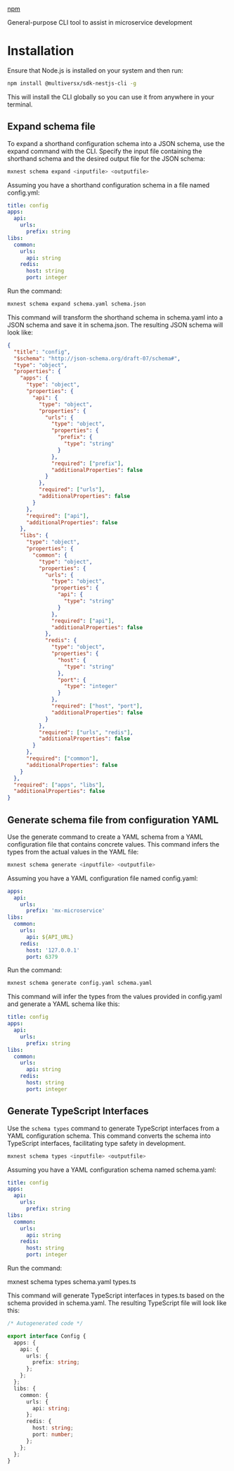 [npm](https://www.npmjs.com/package/@multiversx/sdk-nestjs-cli)

General-purpose CLI tool to assist in microservice development

# Installation

Ensure that Node.js is installed on your system and then run:

```bash
npm install @multiversx/sdk-nestjs-cli -g
```

This will install the CLI globally so you can use it from anywhere in your terminal.

## Expand schema file

To expand a shorthand configuration schema into a JSON schema, use the expand command with the CLI. Specify the input file containing the shorthand schema and the desired output file for the JSON schema:

```bash
mxnest schema expand <inputfile> <outputfile>
```

Assuming you have a shorthand configuration schema in a file named config.yml:

```yaml
title: config
apps:
  api:
    urls:
      prefix: string
libs:
  common:
    urls:
      api: string
    redis:
      host: string
      port: integer
```

Run the command:

```bash
mxnest schema expand schema.yaml schema.json
```

This command will transform the shorthand schema in schema.yaml into a JSON schema and save it in schema.json. The resulting JSON schema will look like:

```json
{
  "title": "config",
  "$schema": "http://json-schema.org/draft-07/schema#",
  "type": "object",
  "properties": {
    "apps": {
      "type": "object",
      "properties": {
        "api": {
          "type": "object",
          "properties": {
            "urls": {
              "type": "object",
              "properties": {
                "prefix": {
                  "type": "string"
                }
              },
              "required": ["prefix"],
              "additionalProperties": false
            }
          },
          "required": ["urls"],
          "additionalProperties": false
        }
      },
      "required": ["api"],
      "additionalProperties": false
    },
    "libs": {
      "type": "object",
      "properties": {
        "common": {
          "type": "object",
          "properties": {
            "urls": {
              "type": "object",
              "properties": {
                "api": {
                  "type": "string"
                }
              },
              "required": ["api"],
              "additionalProperties": false
            },
            "redis": {
              "type": "object",
              "properties": {
                "host": {
                  "type": "string"
                },
                "port": {
                  "type": "integer"
                }
              },
              "required": ["host", "port"],
              "additionalProperties": false
            }
          },
          "required": ["urls", "redis"],
          "additionalProperties": false
        }
      },
      "required": ["common"],
      "additionalProperties": false
    }
  },
  "required": ["apps", "libs"],
  "additionalProperties": false
}
```

## Generate schema file from configuration YAML

Use the generate command to create a YAML schema from a YAML configuration file that contains concrete values. This command infers the types from the actual values in the YAML file:

```bash
mxnest schema generate <inputfile> <outputfile>
```

Assuming you have a YAML configuration file named config.yaml:

```yaml
apps:
  api:
    urls:
      prefix: 'mx-microservice'
libs:
  common:
    urls:
      api: ${API_URL}
    redis:
      host: '127.0.0.1'
      port: 6379
```

Run the command:

```bash
mxnest schema generate config.yaml schema.yaml
```

This command will infer the types from the values provided in config.yaml and generate a YAML schema like this:

```yaml
title: config
apps:
  api:
    urls:
      prefix: string
libs:
  common:
    urls:
      api: string
    redis:
      host: string
      port: integer
```

## Generate TypeScript Interfaces

Use the `schema types` command to generate TypeScript interfaces from a YAML configuration schema. This command converts the schema into TypeScript interfaces, facilitating type safety in development.

```bash
mxnest schema types <inputfile> <outputfile>
```

Assuming you have a YAML configuration schema named schema.yaml:

```yaml
title: config
apps:
  api:
    urls:
      prefix: string
libs:
  common:
    urls:
      api: string
    redis:
      host: string
      port: integer
```

Run the command:

mxnest schema types schema.yaml types.ts

This command will generate TypeScript interfaces in types.ts based on the schema provided in schema.yaml. The resulting TypeScript file will look like this:

```typescript
/* Autogenerated code */

export interface Config {
  apps: {
    api: {
      urls: {
        prefix: string;
      };
    };
  };
  libs: {
    common: {
      urls: {
        api: string;
      };
      redis: {
        host: string;
        port: number;
      };
    };
  };
}
```
